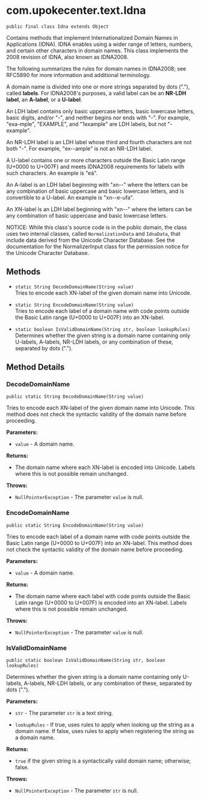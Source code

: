 # com.upokecenter.text.Idna

    public final class Idna extends Object

<p>Contains methods that implement Internationalized Domain Names in
 Applications (IDNA). IDNA enables using a wider range of letters, numbers,
 and certain other characters in domain names. This class implements the 2008
 revision of IDNA, also known as IDNA2008.</p> <p>The following summarizes
 the rules for domain names in IDNA2008; see RFC5890 for more information and
 additional terminology.</p> <p>A domain name is divided into one or more
 strings separated by dots ("."), called <b>labels</b>. For IDNA2008's
 purposes, a valid label can be an <b>NR-LDH label</b>, an <b>A-label</b>, or
 a <b>U-label</b>.</p> <p>An LDH label contains only basic uppercase letters,
 basic lowercase letters, basic digits, and/or "-", and neither begins nor
 ends with "-". For example, "exa-mple", "EXAMPLE", and "1example" are LDH
 labels, but not "-example".</p> <p>An NR-LDH label is an LDH label whose
 third and fourth characters are not both "-". For example, "ex--ample" is
 not an NR-LDH label.</p> <p>A U-label contains one or more characters
 outside the Basic Latin range (U+0000 to U+007F) and meets IDNA2008
 requirements for labels with such characters. An example is "eá".</p> <p>An
 A-label is an LDH label beginning with "xn--" where the letters can be any
 combination of basic uppercase and basic lowercase letters, and is
 convertible to a U-label. An example is "xn--e-ufa".</p> <p>An XN-label is
 an LDH label beginning with "xn--" where the letters can be any combination
 of basic uppercase and basic lowercase letters.</p> <p>NOTICE: While this
 class's source code is in the public domain, the class uses two internal
 classes, called <code>NormalizationData</code> and <code>IdnaData</code>, that include
 data derived from the Unicode Character Database. See the documentation for
 the NormalizerInput class for the permission notice for the Unicode
 Character Database.</p>

## Methods

* `static String DecodeDomainName(String value)`<br>
 Tries to encode each XN-label of the given domain name into Unicode.

* `static String EncodeDomainName(String value)`<br>
 Tries to encode each label of a domain name with code points outside the
 Basic Latin range (U+0000 to U+007F) into an XN-label.

* `static boolean IsValidDomainName(String str,
 boolean lookupRules)`<br>
 Determines whether the given string is a domain name containing only
 U-labels, A-labels, NR-LDH labels, or any combination of these, separated by
 dots (".").

## Method Details

### DecodeDomainName

    public static String DecodeDomainName(String value)

Tries to encode each XN-label of the given domain name into Unicode. This
 method does not check the syntactic validity of the domain name before
 proceeding.

**Parameters:**

* <code>value</code> - A domain name.

**Returns:**

* The domain name where each XN-label is encoded into Unicode. Labels
 where this is not possible remain unchanged.

**Throws:**

* <code>NullPointerException</code> - The parameter <code>value</code> is null.

### EncodeDomainName

    public static String EncodeDomainName(String value)

Tries to encode each label of a domain name with code points outside the
 Basic Latin range (U+0000 to U+007F) into an XN-label. This method does not
 check the syntactic validity of the domain name before proceeding.

**Parameters:**

* <code>value</code> - A domain name.

**Returns:**

* The domain name where each label with code points outside the Basic
 Latin range (U+0000 to U+007F) is encoded into an XN-label. Labels where
 this is not possible remain unchanged.

**Throws:**

* <code>NullPointerException</code> - The parameter <code>value</code> is null.

### IsValidDomainName

    public static boolean IsValidDomainName(String str, boolean lookupRules)

Determines whether the given string is a domain name containing only
 U-labels, A-labels, NR-LDH labels, or any combination of these, separated by
 dots (".").

**Parameters:**

* <code>str</code> - The parameter <code>str</code> is a text string.

* <code>lookupRules</code> - If true, uses rules to apply when looking up the string
 as a domain name. If false, uses rules to apply when registering the string
 as a domain name.

**Returns:**

* <code>true</code> if the given string is a syntactically valid domain
 name; otherwise; false.

**Throws:**

* <code>NullPointerException</code> - The parameter <code>str</code> is null.
